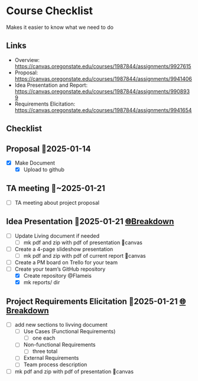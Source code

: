 
# Course Checklist

Makes it easier to know what we need to do

## Links

- Overview: <https://canvas.oregonstate.edu/courses/1987844/assignments/9927615>
- Proposal: <https://canvas.oregonstate.edu/courses/1987844/assignments/9941406>
- Idea Presentation and Report: <https://canvas.oregonstate.edu/courses/1987844/assignments/9908939>
- Requirements Elicitation: <https://canvas.oregonstate.edu/courses/1987844/assignments/9941654>

## Checklist

## Proposal 📅2025-01-14

- [x] Make Document
  - [x] Upload to github

## TA meeting 📅~2025-01-21

- [ ] TA meeting about project proposal

## Idea Presentation 📅2025-01-21 [🌐Breakdown](https://canvas.oregonstate.edu/courses/1987844/assignments/9908939)

- [ ] Update Living document if needed
  - [ ] mk pdf and zip with pdf of presentation 🚚canvas
- [ ] Create a 4-page slideshow presentation
  - [ ] mk pdf and zip with pdf of current report 🚚canvas
- [ ] Create a PM board on Trello for your team
- [ ] Create your team’s GitHub repository
  - [x] Create repository @Flameis
  - [x] mk reports/ dir

## Project Requirements Elicitation 📅2025-01-21 [🌐Breakdown](https://canvas.oregonstate.edu/courses/1987844/assignments/9941654)

- [ ] add new sections to livving document
  - [ ] Use Cases (Functional Requirements)
    - [ ] one each
  - [ ] Non-functional Requirements
    - [ ] three total
  - [ ] External Requirements
  - [ ] Team process description
- [ ] mk pdf and zip with pdf of presentation 🚚canvas
